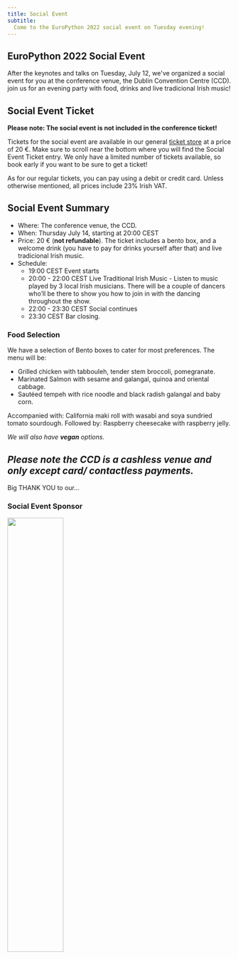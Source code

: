 ```yaml
---
title: Social Event
subtitle:
  Come to the EuroPython 2022 social event on Tuesday evening!
---
```

## EuroPython 2022 Social Event ##
After the keynotes and talks on Tuesday, July 12, we've organized a social event for you at the conference venue,
the Dublin Convention Centre (CCD). join us for an evening party with food, drinks
and live tradicional Irish music!

## Social Event Ticket ##
**Please note: The social event is not included in the conference ticket!**

Tickets for the social event are available in our general [ticket store](/tickets) at a price of 20 €. Make sure to
scroll near the bottom where you will find the Social Event Ticket entry.
We only have a limited number of tickets available, so book early if you want to be sure to get a ticket!

As for our regular tickets, you can pay using a debit or credit card. Unless otherwise mentioned, all prices include 23% Irish VAT.

  <ButtonWithTitle title="Interested in join the party?" text="Buy your ticket now!" href="/tickets" />

## Social Event Summary ##

- Where: The conference venue, the CCD.
- When: Thursday July 14, starting at 20:00 CEST
- Price: 20 € (**not refundable**). The ticket includes a bento box, and a welcome drink (you have to pay for drinks yourself after that) and live tradicional Irish music. 
- Schedule:
    - 19:00 CEST Event starts
    - 20:00 - 22:00 CEST Live Traditional Irish Music - Listen to music played by 3 local Irish musicians. There will be a couple of dancers who’ll be there to show you how to join in with the dancing throughout the show.
    - 22:00 - 23:30 CEST Social continues
    - 23:30 CEST Bar closing.

### Food Selection
We have a selection of Bento boxes to cater for most preferences. The menu will be:
- Grilled chicken with tabbouleh, tender stem broccoli, pomegranate.
- Marinated Salmon with sesame and galangal, quinoa and oriental cabbage.
- Sautéed tempeh with rice noodle and black radish galangal and baby corn.

Accompanied with: California maki roll with wasabi and soya sundried tomato sourdough.
Followed by: Raspberry cheesecake with raspberry jelly.

_We will also have **vegan** options._

*Please note the CCD is a cashless venue and only except card/ contactless payments.* 
---
<div style={{textAlign: "center"}}>
<Note>Big THANK YOU to our... </Note>
</div>

### Social Event Sponsor ###
<a className="img" target="_blank" href="https://jobs.kiwi.com/">
  <img src="/img/logos/sponsor_logos/kiwi.png" width="50%" height="50%" />
</a>
